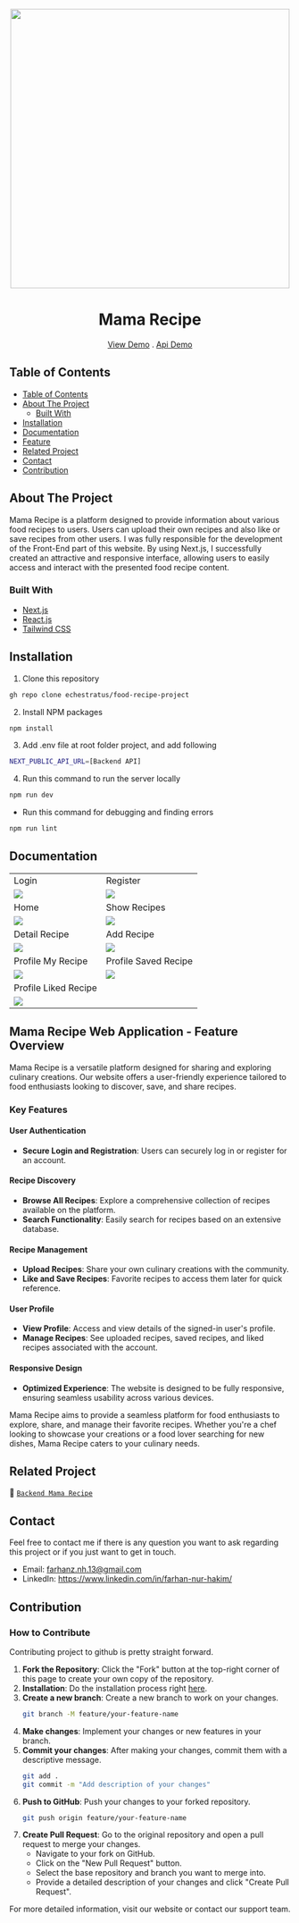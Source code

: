 <br />
<div align="center">
    <img src="https://github.com/echestratus/food-recipe-project/blob/main/public/mama-recipe-logo.svg" width="500px"/>
  <br />
  <h1>Mama Recipe</h1>
    <a href="https://food-recipe-farhannurhakim.netlify.app/">View Demo</a>
    .
    <a href="https://github.com/echestratus/pijar-mama-recipe-be/tree/main">Api Demo</a>
</div>

  ## Table of Contents

- [Table of Contents](#table-of-contents)
- [About The Project](#about-the-project)
  - [Built With](#built-with)
- [Installation](#installation)
- [Documentation](#documentation)
- [Feature](#key-features)
- [Related Project](#related-project)
- [Contact](#contact)
- [Contribution](#contribution)
 
## About The Project

Mama Recipe is a platform designed to provide information about various food recipes to users. Users can upload their own recipes and also like or save recipes from other users. I was fully responsible for the development of the Front-End part of this website. By using Next.js, I successfully created an attractive and responsive interface, allowing users to easily access and interact with the presented food recipe content.

### Built With

- [Next.js](https://nextjs.org/)
- [React.js](https://react.dev/)
- [Tailwind CSS](https://tailwindcss.com/)

## Installation
1. Clone this repository

```sh
gh repo clone echestratus/food-recipe-project
```

2. Install NPM packages

```sh
npm install
```

3. Add .env file at root folder project, and add following

```sh
NEXT_PUBLIC_API_URL=[Backend API]
```

4. Run this command to run the server locally

```sh
npm run dev
```

- Run this command for debugging and finding errors

```sh
npm run lint
```

## Documentation

<p align="center" display=flex>
  <table>
  <tr>
    <td>Login</td>
    <td>Register</td>
  </tr>
  <tr>
    <td><img src="https://github.com/echestratus/food-recipe-project/blob/main/public/PagesScreenshots/LoginPage.png" /></td>
    <td><img src="https://github.com/echestratus/food-recipe-project/blob/main/public/PagesScreenshots/RegisterPage.png"/></td>
  </tr>
  <tr>
    <td>Home</td>
    <td>Show Recipes</td>
  </tr>
    <tr>
    <td><img src="https://github.com/echestratus/food-recipe-project/blob/main/public/PagesScreenshots/HomePage.png"/></td>
    <td><img src="https://github.com/echestratus/food-recipe-project/blob/main/public/PagesScreenshots/ShowRecipesPage.png"/></td>
  </tr>
    <tr>
    <td>Detail Recipe</td>
    <td>Add Recipe</td>
  </tr>
    <tr>
    <td><img src="https://github.com/echestratus/food-recipe-project/blob/main/public/PagesScreenshots/DetailRecipePage.png"/></td>
    <td><img src="https://github.com/echestratus/food-recipe-project/blob/main/public/PagesScreenshots/AddRecipePage.png"/></td>
  </tr>
  <tr>
    <td>Profile My Recipe</td>
    <td>Profile Saved Recipe</td>
  </tr>
  <tr>
    <td><img src="https://github.com/echestratus/food-recipe-project/blob/main/public/PagesScreenshots/ProfileMyRecipePage.png"/></td>
    <td><img src="https://github.com/echestratus/food-recipe-project/blob/main/public/PagesScreenshots/ProfileSavedRecipePage.png"/></td>
  </tr>
  <tr>
    <td>Profile Liked Recipe</td>
  </tr>
  <tr>
    <td><img src="https://github.com/echestratus/food-recipe-project/blob/main/public/PagesScreenshots/ProfileLikedRecipePage.png"/></td>
  </tr>   
  </table>
</p>

## Mama Recipe Web Application - Feature Overview

Mama Recipe is a versatile platform designed for sharing and exploring culinary creations. Our website offers a user-friendly experience tailored to food enthusiasts looking to discover, save, and share recipes.

### Key Features

#### User Authentication

- **Secure Login and Registration**: Users can securely log in or register for an account.

#### Recipe Discovery

- **Browse All Recipes**: Explore a comprehensive collection of recipes available on the platform.
- **Search Functionality**: Easily search for recipes based on an extensive database.

#### Recipe Management

- **Upload Recipes**: Share your own culinary creations with the community.
- **Like and Save Recipes**: Favorite recipes to access them later for quick reference.

#### User Profile

- **View Profile**: Access and view details of the signed-in user's profile.
- **Manage Recipes**: See uploaded recipes, saved recipes, and liked recipes associated with the account.

#### Responsive Design

- **Optimized Experience**: The website is designed to be fully responsive, ensuring seamless usability across various devices.

Mama Recipe aims to provide a seamless platform for food enthusiasts to explore, share, and manage their favorite recipes. Whether you're a chef looking to showcase your creations or a food lover searching for new dishes, Mama Recipe caters to your culinary needs.


## Related Project
:rocket: [`Backend Mama Recipe`](https://github.com/echestratus/pijar-mama-recipe-be/tree/main)

## Contact

Feel free to contact me if there is any question you want to ask regarding this project or if you just want to get in touch.

- Email: farhanz.nh.13@gmail.com
- LinkedIn: https://www.linkedin.com/in/farhan-nur-hakim/

## Contribution
### How to Contribute

Contributing project to github is pretty straight forward.
1. **Fork the Repository**: Click the "Fork" button at the top-right corner of this page to create your own copy of the repository.
2. **Installation**: Do the installation process right [here](#installation).
3. **Create a new branch**: Create a new branch to work on your changes.
    ```sh
    git branch -M feature/your-feature-name
    ```
4. **Make changes**: Implement your changes or new features in your branch.
5. **Commit your changes**: After making your changes, commit them with a descriptive message.
   ```sh
   git add .
   git commit -m "Add description of your changes"
   ```
6. **Push to GitHub**: Push your changes to your forked repository.
   ```sh
   git push origin feature/your-feature-name
   ```
7. **Create Pull Request**: Go to the original repository and open a pull request to merge your changes.
    - Navigate to your fork on GitHub.
    - Click on the "New Pull Request" button.
    - Select the base repository and branch you want to merge into.
    - Provide a detailed description of your changes and click "Create Pull Request".

For more detailed information, visit our website or contact our support team.
